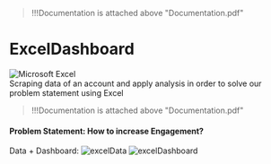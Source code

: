 > !!!Documentation is attached above "Documentation.pdf"  
# ExcelDashboard
![Microsoft Excel](https://img.shields.io/badge/Microsoft_Excel-217346?style=for-the-badge&logo=microsoft-excel&logoColor=white)  
Scraping data of an account and apply analysis in order to solve our problem statement using Excel   
> !!!Documentation is attached above "Documentation.pdf"  
#### Problem Statement: How to increase Engagement?
Data + Dashboard:
![excelData](https://github.com/lynnhr/TwitterScrape/assets/151964289/d7fe9053-1e08-4665-a3eb-55d3096516a4)
![excelDashboard](https://github.com/lynnhr/TwitterScrape/assets/151964289/4703603e-9ee7-4133-9525-78264b9de769)
